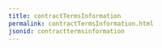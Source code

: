 ```yaml
---
title: contractTermsInformation
permalink: contractTermsInformation.html
jsonid: contracttermsinformation
---
```


